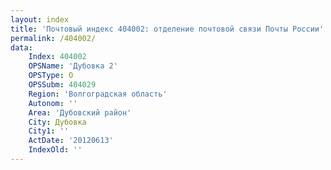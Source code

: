 ```yaml
---
layout: index
title: 'Почтовый индекс 404002: отделение почтовой связи Почты России'
permalink: /404002/
data:
    Index: 404002
    OPSName: 'Дубовка 2'
    OPSType: О
    OPSSubm: 404029
    Region: 'Волгоградская область'
    Autonom: ''
    Area: 'Дубовский район'
    City: Дубовка
    City1: ''
    ActDate: '20120613'
    IndexOld: ''
---
```


